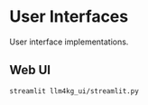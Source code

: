 # User Interfaces

User interface implementations.

## Web UI

```
streamlit llm4kg_ui/streamlit.py
```